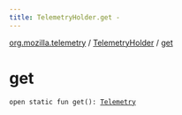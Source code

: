```yaml
---
title: TelemetryHolder.get - 
---
```


[org.mozilla.telemetry](../index.html) / [TelemetryHolder](index.html) / [get](./get.html)

# get

`open static fun get(): `[`Telemetry`](../-telemetry/index.html)